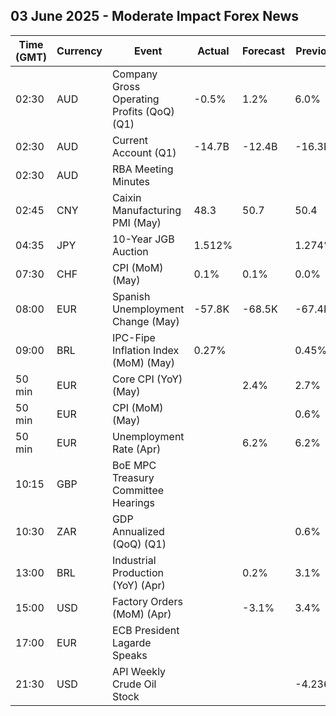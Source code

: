 ## 03 June 2025 - Moderate Impact Forex News

| Time (GMT) | Currency | Event | Actual | Forecast | Previous |
|------|----------|-------|--------|----------|----------|
| 02:30 | AUD | Company Gross Operating Profits (QoQ) (Q1) | -0.5% | 1.2% | 6.0% |
| 02:30 | AUD | Current Account (Q1) | -14.7B | -12.4B | -16.3B |
| 02:30 | AUD | RBA Meeting Minutes |  |  |  |
| 02:45 | CNY | Caixin Manufacturing PMI (May) | 48.3 | 50.7 | 50.4 |
| 04:35 | JPY | 10-Year JGB Auction | 1.512% |  | 1.274% |
| 07:30 | CHF | CPI (MoM) (May) | 0.1% | 0.1% | 0.0% |
| 08:00 | EUR | Spanish Unemployment Change (May) | -57.8K | -68.5K | -67.4K |
| 09:00 | BRL | IPC-Fipe Inflation Index (MoM) (May) | 0.27% |  | 0.45% |
| 50 min | EUR | Core CPI (YoY) (May) |  | 2.4% | 2.7% |
| 50 min | EUR | CPI (MoM) (May) |  |  | 0.6% |
| 50 min | EUR | Unemployment Rate (Apr) |  | 6.2% | 6.2% |
| 10:15 | GBP | BoE MPC Treasury Committee Hearings |  |  |  |
| 10:30 | ZAR | GDP Annualized (QoQ) (Q1) |  |  | 0.6% |
| 13:00 | BRL | Industrial Production (YoY) (Apr) |  | 0.2% | 3.1% |
| 15:00 | USD | Factory Orders (MoM) (Apr) |  | -3.1% | 3.4% |
| 17:00 | EUR | ECB President Lagarde Speaks |  |  |  |
| 21:30 | USD | API Weekly Crude Oil Stock |  |  | -4.236M |
